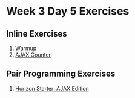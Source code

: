 # Week 3 Day 5 Exercises

## Inline Exercises

1. [Warmup](warmup/README.md)
1. [AJAX Counter](ajax-counter/README.md)

## Pair Programming Exercises

1. [Horizon Starter: AJAX Edition](horizonstarter-ajax/README.md)
